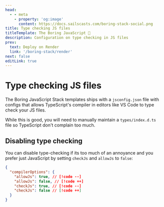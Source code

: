 ```yaml
---
head:
  - - meta
    - property: 'og:image'
      content: https://docs.sailscasts.com/boring-stack-social.png
title: Type checking JS files
titleTemplate: The Boring JavaScript 🥱
description: Configuration on type checking in JS files
prev:
  text: Deploy on Render
  link: '/boring-stack/render'
next: false
editLink: true
---
```


# Type checking JS files

The Boring JavaScript Stack templates ships with a `jsconfig.json` file with configs that allows TypeScript's compiler in editors like VS Code to type check your JS files.

While this is good, you will need to manually maintain a `types/index.d.ts` file so TypeScript don't complain too much.

## Disabling type checking

You can disable type-checking if its too much of an annoyance and you prefer just JavaScript by setting `checkJs` and `allowJs` to `false`:

```json
{
  "compilerOptions": {
    "allowJs": true, // [!code --]
    "allowJs": false, // [!code ++]
    "checkJs": true, // [!code --]
    "checkJs": false // [!code ++]
  }
}
```

